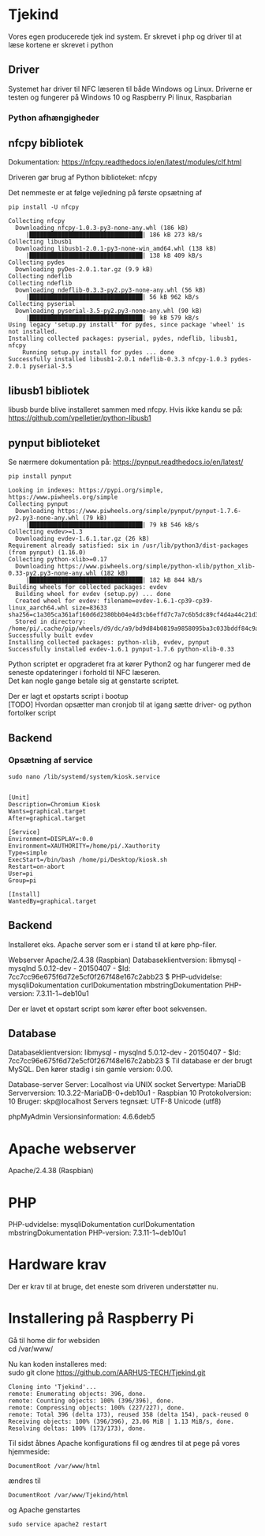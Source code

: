 # Tjekind
Vores egen producerede tjek ind system. Er skrevet i php og driver til at læse kortene er skrevet i python

## Driver
Systemet har driver til NFC læseren til både Windows og Linux. Driverne er testen og fungerer på Windows 10 og Raspberry Pi linux, Raspbarian

### Python afhængigheder
## nfcpy bibliotek
Dokumentation: https://nfcpy.readthedocs.io/en/latest/modules/clf.html

Driveren gør brug af Python biblioteket: nfcpy

Det nemmeste er at følge vejledning på første opsætning af 

    pip install -U nfcpy

    Collecting nfcpy
      Downloading nfcpy-1.0.3-py3-none-any.whl (186 kB)
         |████████████████████████████████| 186 kB 273 kB/s 
    Collecting libusb1
      Downloading libusb1-2.0.1-py3-none-win_amd64.whl (138 kB)
         |████████████████████████████████| 138 kB 409 kB/s 
    Collecting pydes
      Downloading pyDes-2.0.1.tar.gz (9.9 kB)
    Collecting ndeflib
    Collecting ndeflib
      Downloading ndeflib-0.3.3-py2.py3-none-any.whl (56 kB)
         |████████████████████████████████| 56 kB 962 kB/s
    Collecting pyserial
      Downloading pyserial-3.5-py2.py3-none-any.whl (90 kB)
         |████████████████████████████████| 90 kB 579 kB/s
    Using legacy 'setup.py install' for pydes, since package 'wheel' is not installed.
    Installing collected packages: pyserial, pydes, ndeflib, libusb1, nfcpy
        Running setup.py install for pydes ... done
    Successfully installed libusb1-2.0.1 ndeflib-0.3.3 nfcpy-1.0.3 pydes-2.0.1 pyserial-3.5

## libusb1 bibliotek
libusb burde blive installeret sammen med nfcpy. Hvis ikke kandu se på:
https://github.com/vpelletier/python-libusb1

## pynput biblioteket
Se nærmere dokumentation på: https://pynput.readthedocs.io/en/latest/

    pip install pynput

```
Looking in indexes: https://pypi.org/simple, https://www.piwheels.org/simple
Collecting pynput
  Downloading https://www.piwheels.org/simple/pynput/pynput-1.7.6-py2.py3-none-any.whl (79 kB)
     |████████████████████████████████| 79 kB 546 kB/s 
Collecting evdev>=1.3
  Downloading evdev-1.6.1.tar.gz (26 kB)
Requirement already satisfied: six in /usr/lib/python3/dist-packages (from pynput) (1.16.0)
Collecting python-xlib>=0.17
  Downloading https://www.piwheels.org/simple/python-xlib/python_xlib-0.33-py2.py3-none-any.whl (182 kB)
     |████████████████████████████████| 182 kB 844 kB/s 
Building wheels for collected packages: evdev
  Building wheel for evdev (setup.py) ... done
  Created wheel for evdev: filename=evdev-1.6.1-cp39-cp39-linux_aarch64.whl size=83633 sha256=c1a305ca361af160d6d2380bb04e4d3cb6effd7c7a7c6b5dc89cf4d4a44c21d3
  Stored in directory: /home/pi/.cache/pip/wheels/d9/dc/a9/bd9d84b0819a9858095ba3c033bddf84c9a6d8b360fe0a3caf
Successfully built evdev
Installing collected packages: python-xlib, evdev, pynput
Successfully installed evdev-1.6.1 pynput-1.7.6 python-xlib-0.33
```

Python scriptet er opgraderet fra at kører Python2 og har fungerer med de seneste opdateringer i forhold til NFC læseren.<br />
Det kan nogle gange betale sig at genstarte scriptet.

Der er lagt et opstarts script i bootup<br />
[TODO] Hvordan opsætter man cronjob til at igang sætte driver- og python fortolker script

## Backend
### Opsætning af service
    sudo nano /lib/systemd/system/kiosk.service

```

[Unit]
Description=Chromium Kiosk
Wants=graphical.target
After=graphical.target

[Service]
Environment=DISPLAY=:0.0
Environment=XAUTHORITY=/home/pi/.Xauthority
Type=simple
ExecStart=/bin/bash /home/pi/Desktop/kiosk.sh
Restart=on-abort
User=pi
Group=pi

[Install]
WantedBy=graphical.target

```


## Backend
Installeret eks. Apache server som er i stand til at køre php-filer. 

  Webserver
  Apache/2.4.38 (Raspbian)
  Databaseklientversion: libmysql - mysqlnd 5.0.12-dev - 20150407 - $Id: 7cc7cc96e675f6d72e5cf0f267f48e167c2abb23 $
  PHP-udvidelse: mysqliDokumentation curlDokumentation mbstringDokumentation
  PHP-version: 7.3.11-1~deb10u1

Der er lavet et opstart script som kører efter boot sekvensen.

## Database
Databaseklientversion: libmysql - mysqlnd 5.0.12-dev - 20150407 - $Id: 7cc7cc96e675f6d72e5cf0f267f48e167c2abb23 $
Til database er der brugt MySQL. Den kører stadig i sin gamle version: 0.00.

  Database-server
  Server: Localhost via UNIX socket
  Servertype: MariaDB
  Serverversion: 10.3.22-MariaDB-0+deb10u1 - Raspbian 10
  Protokolversion: 10
  Bruger: skp@localhost
  Servers tegnsæt: UTF-8 Unicode (utf8)

phpMyAdmin
  Versionsinformation: 4.6.6deb5

# Apache webserver
Apache/2.4.38 (Raspbian)

# PHP
PHP-udvidelse: mysqliDokumentation curlDokumentation mbstringDokumentation
PHP-version: 7.3.11-1~deb10u1

# Hardware krav
Der er krav til at bruge, det eneste som driveren understøtter nu.

# Installering på Raspberry Pi
Gå til home dir for websiden<br />
    cd /var/www/

Nu kan koden installeres med:<br />
    sudo git clone https://github.com/AARHUS-TECH/Tjekind.git

```
Cloning into 'Tjekind'...
remote: Enumerating objects: 396, done.
remote: Counting objects: 100% (396/396), done.
remote: Compressing objects: 100% (227/227), done.
remote: Total 396 (delta 173), reused 358 (delta 154), pack-reused 0
Receiving objects: 100% (396/396), 23.06 MiB | 1.13 MiB/s, done.
Resolving deltas: 100% (173/173), done.
```

Til sidst åbnes Apache konfigurations fil og ændres til at pege på vores hjemmeside:<br />

    DocumentRoot /var/www/html

ændres til 

    DocumentRoot /var/www/Tjekind/html

og Apache genstartes

    sudo service apache2 restart


